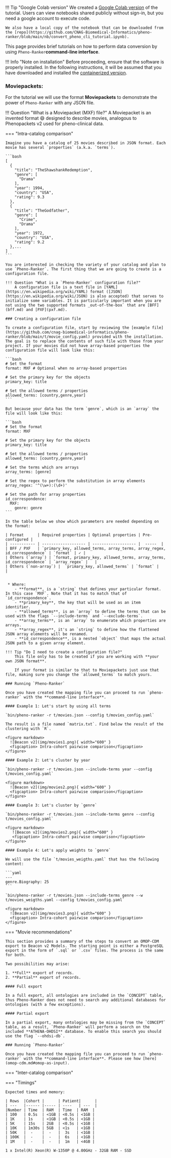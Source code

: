 !!! Tip "Google Colab version"
    We created a [Google Colab version](https://colab.research.google.com/drive/1T6F3bLwfZyiYKD6fl1CIxs9vG068RHQ6) of the tutorial. Users can view notebooks shared publicly without sign-in, but you need a google account to execute code.

    We also have a local copy of the notebook that can be downloaded from the [repo](https://github.com/CNAG-Biomedical-Informatics/pheno-ranker/blob/main/nb/convert_pheno_cli_tutorial.ipynb). 

This page provides brief tutorials on how to perform data conversion by using `Pheno-Ranker`**command-line interface**.

!!! Info "Note on installation"
    Before proceeding, ensure that the software is properly installed. In the following instructions, it will be assumed that you have downloaded and installed the [containerized version](https://github.com/CNAG-Biomedical-Informatics/pheno-ranker#containerized-recommended-method).

### Moviepackets:

For the tutorial we will use the format **Moviepackets** to demonstrate the power of `Pheno-Ranker` with any JSON file.

!!! Question "What is a Moviepacket (MXF) file?"
    A Moviepacket is an invented format :smile: designed to describe movies, analogous to Phenopackets v2 used for pheno-clinical data.


=== "Intra-catalog comparison"

    Imagine you have a catalog of 25 movies described in JSON format. Each movie has several `properties` (a.k.a. `terms`).

    ```bash
    [
      {
        "title": "TheShawshankRedemption",
        "genre": [
          "Drama"
        ],
        "year": 1994,
        "country": "USA",
        "rating": 9.3
      },
      {
        "title": "TheGodfather",
        "genre": [
          "Crime",
          "Drama"
        ],
        "year": 1972,
        "country": "USA",
        "rating": 9.2
      },...
    ]
    ```

    You are interested in checking the variety of your catalog and plan to use `Pheno-Ranker`. The first thing that we are going to create is a configuration file.

    !!! Question "What is a `Pheno-Ranker` configuration file?"
        A configuration file is a text file in [YAML](https://en.wikipedia.org/wiki/YAML) format ([JSON](https://en.wikipedia.org/wiki/JSON) is also accepted) that serves to initialize some variables. It is particularly important when you are not using the two supported formats _out-of-the-box` that are [BFF](bff.md) and [PXF](pxf.md).

    ### Creating a configuration file

    To create a configuration file, start by reviewing the [example file](https://github.com/cnag-biomedical-informatics/pheno-ranker/blob/main/t/movie_config.yaml) provided with the installation. The goal is to replace the contents of such file with those from your project. If your movies did not have array-based properties the configuration file will look like this:

    ```bash
    # Set the format
    format: MXF # Optional when no array-based properties

    # Set the primary key for the objects
    primary_key: title

    # Set the allowed terms / properties
    allowed_terms: [country,genre,year]
    ```

    But because your data has the term `genre`, which is an `array` the file will look like this:
    
    ```bash
    # Set the format
    format: MXF
    
    # Set the primary key for the objects
    primary_key: title
    
    # Set the allowed terms / properties
    allowed_terms: [country,genre,year]
    
    # Set the terms which are arrays
    array_terms: [genre]
    
    # Set the regex to perform the substitution in array elements
    array_regex: '^(\w+):(\d+)'

    # Set the path for array properties
    id_correspondence:
      MXF:
        genre: genre
    ```

    In the table below we show which parameters are needed depending on the format:

    | Format      | Required properties | Optional properties | Pre-configured |
    | ----------- | ------------------- | ------------------- |  -----  | 
    | BFF / PXF   | `primary_key, allowed_terms, array_terms, array_regex, id_correspondence` | `format` | ✓ |
    | Others (`array`) | `format, primary_key, allowed_terms, array_terms, id_correspondence` | `array_regex` |   |
    | Others (`non-array`) |  `primary_key, allowed_terms` | `format` |   |


     * Where:
        - **format**, is a `string` that defines your particular format. In this case `MXF`. Note that it has to match that of `id_correspondence`.
        - **primary_key**, the key that will be used as an item identifier.
        - **allowed_terms**, is an `array` to define the terms that can be used with the flags `--include-terms` and `--exclude-terms`.
        - **array_terms**, is an `array` to enumerate which properties are arrays.
        - **array_regex**, it's an `string` to define how the flattened JSON array elements will be renamed.
        - **id_correspondence**, is a nested `object` that maps the actual JSON path to a given array element.

    !!! Tip "Do I need to create a configuration file?"
        This file only has to be created if you are working with **your own JSON format**. 

        If your format is similar to that to Moviepackets just use that file, making sure you change the `allowed_terms` to match yours.

    ### Running `Pheno-Ranker`

    Once you have created the mapping file you can proceed to run `pheno-ranker` with the **command-line interface**. 

    #### Example 1: Let's start by using all terms

    `bin/pheno-ranker -r t/movies.json --config t/movies_config.yaml`

    The result is a file named `matrix.txt`. Find below the result of the clustering with `R`.

    <figure markdown>
      ![Beacon v2](img/movies1.png){ width="600" }
      <figcaption> Intra-cohort pairwise comparison</figcaption>
    </figure>

    #### Example 2: Let's cluster by year

    `bin/pheno-ranker -r t/movies.json --include-terms year --config t/movies_config.yaml`

    <figure markdown>
      ![Beacon v2](img/movies2.png){ width="600" }
      <figcaption> Intra-cohort pairwise comparison</figcaption>
    </figure>

    #### Example 3: Let's cluster by `genre`

    `bin/pheno-ranker -r t/movies.json --include-terms genre --config t/movies_config.yaml`

    <figure markdown>
       ![Beacon v2](img/movies2.png){ width="600" }
       <figcaption> Intra-cohort pairwise comparison</figcaption>
    </figure>

    #### Example 4: Let's apply weights to `genre`

    We will use the file `t/movies_weigths.yaml` that has the following content:

    ```yaml
    ---
    genre.Biography: 25
    ```

    `bin/pheno-ranker -r t/movies.json --include-terms genre --w t/movies_weigths.yaml --config t/movies_config.yaml`

    <figure markdown>
      ![Beacon v2](img/movies3.png){ width="600" }
      <figcaption> Intra-cohort pairwise comparison</figcaption>
    </figure>
 
=== "Movie recommendations"

    This section provides a summary of the steps to convert an OMOP-CDM export to Beacon v2 Models. The starting point is either a PostgreSQL export in the form of `.sql` or `.csv` files. The process is the same for both.

    Two possibilities may arise:

    1. **Full** export of records.
    2. **Partial** export of records.

    #### Full export 

    In a full export, all ontologies are included in the `CONCEPT` table, thus Pheno-Ranker does not need to search any additional databases for ontologies (with a few exceptions). 

    #### Partial export

    In a partial export, many ontologies may be missing from the `CONCEPT` table, as a result, `Pheno-Ranker` will perform a search on the included **ATHENA-OHDSI** database. To enable this search you should use the flag `--ohdsi-db`.

    ### Running `Pheno-Ranker`

    Once you have created the mapping file you can proceed to run `pheno-ranker` with the **command-line interface**. Please see how [here](omop-cdm.md#omop-as-input).


=== "Inter-catalog comparison"


=== "Timings"

    Expected times and memory:

    | Rows  |Cohort |      | Patient|      | 
    | ---   |------ |----- | ----   | ---  |
    |Number | Time  | RAM  | Time  | RAM  |
    | 100   | 0.5s  | <1GB | <0.5s | <1GB |
    | 1K    | 1s    | <1GB | <0.5s | <1GB |
    | 5K    | 15s   | 2GB  | <0.5s | <1GB |
    | 10K   | 1m30s | 5GB  | <1s   | <1GB |
    | 50K   |  -    |  -   |  3s   | <1GB |
    | 100K  |  -    |  -   |  6s   | <1GB |
    | 1M    |  -    |  -   |  1m   | <4GB |

    1 x Intel(R) Xeon(R) W-1350P @ 4.00GHz - 32GB RAM - SSD
